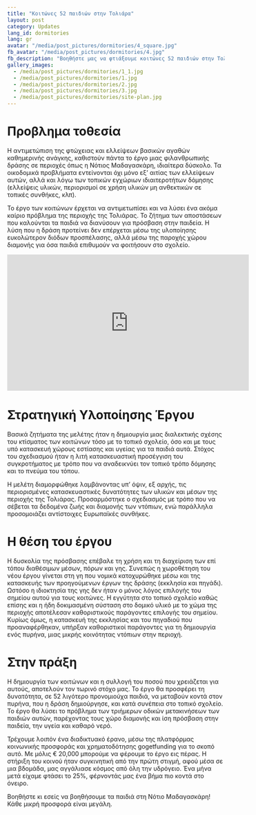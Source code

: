 ```yaml
---
title: "Κοιτώνες 52 παιδιών στην Τολιάρα"
layout: post
category: Updates
lang_id: dormitories
lang: gr
avatar: "/media/post_pictures/dormitories/4_square.jpg"
fb_avatar: "/media/post_pictures/dormitories/4.jpg"
fb_description: "Βοηθήστε μας να φτιάξουμε κοιτώνες 52 παιδιών στην Τολιάρα"
gallery_images:
  - /media/post_pictures/dormitories/1_1.jpg
  - /media/post_pictures/dormitories/1.jpg
  - /media/post_pictures/dormitories/2.jpg
  - /media/post_pictures/dormitories/3.jpg
  - /media/post_pictures/dormitories/site-plan.jpg
---
```


# Προβλημα τοθεσία

Η αντιμετώπιση της φτώχειας και ελλείψεων βασικών αγαθών καθημερινής ανάγκης, καθιστούν πάντα το έργο μιας φιλανθρωπικής δράσης σε περιοχές όπως η Νότιος Μαδαγασκάρη, ιδιαίτερα δύσκολο. Τα οικοδομικά προβλήματα εντείνονται όχι μόνο εξ’ αιτίας των ελλείψεων αυτών, αλλά και λόγω των τοπικών εγχώριων ιδιαιτεροτήτων δόμησης (ελλείψεις υλικών, περιορισμοί σε χρήση υλικών μη ανθεκτικών σε τοπικές συνθήκες, κλπ).

Το έργο των κοιτώνων έρχεται να αντιμετωπίσει και να λύσει ένα ακόμα καίριο πρόβλημα της περιοχής της Τολιάρας. Το ζήτημα των αποστάσεων που καλούνται τα παιδιά να διανύσουν για πρόσβαση στην παιδεία. Η λύση που η δράση προτείνει δεν επέρχεται μέσω της υλοποίησης ευκολώτερον διόδων προσπέλασης, αλλά μέσω της παροχής χώρου διαμονής για όσα παιδιά επιθυμούν να φοιτήσουν στο σχολείο.

<div class="spacing">
	<div class="videoWrapper">
    <iframe width="560" height="315" src="https://www.youtube.com/embed/Hlo0-QpsXbE" frameborder="0" allow="accelerometer; autoplay; clipboard-write; encrypted-media; gyroscope; picture-in-picture" allowfullscreen></iframe>
	</div>
</div>

# Στρατηγική Υλοποίησης Έργου

Βασικά ζητήματα της μελέτης ήταν η δημιουργία μιας διαλεκτικής σχέσης του κτίσματος των κοιτώνων τόσο με το τοπικό σχολείο, όσο και με τους υπό κατασκευή χώρους εστίασης και υγείας για τα παιδιά αυτά. Στόχος του σχεδιασμού ήταν η λιτή κατασκευαστική προσέγγιση του συγκροτήματος με τρόπο που να αναδεικνύει τον τοπικό τρόπο δόμησης και το πνεύμα του τόπου.

Η μελέτη  διαμορφώθηκε λαμβάνοντας υπ’ όψιν, εξ αρχής, τις περιορισμένες κατασκευαστικές δυνατότητες των υλικών και μέσων της περιοχής της Τολιάρας. Προσαρμόστηκε ο σχεδιασμός με τρόπο που να σέβεται τα δεδομένα ζωής και διαμονής των ντόπιων, ενώ παράλληλα προσομοιάζει αντίστοιχες Ευρωπαϊκές συνθήκες.

# Η θέση του έργου

Η δυσκολία της πρόσβασης επέβαλε τη χρήση και τη διαχείριση των επί τόπου διαθέσιμων μέσων, πόρων και γης. Συνεπώς η χωροθέτηση του νέου έργου γίνεται στη γη που νομικά κατοχυρώθηκε μέσω και της κατασκευής των προηγούμενων έργων της δράσης (εκκλησία και πηγάδι). Ωστόσο η ιδιοκτησία της γης δεν ήταν ο μόνος λόγος επιλογής του σημείου αυτού για τους κοιτώνες. Η εγγύτητα στο τοπικό σχολείο καθώς επίσης και η ήδη δοκιμασμένη σύσταση στο δομικό υλικό με το χώμα της περιοχής αποτέλεσαν καθοριστικούς παράγοντες επιλογής του σημείου. Κυρίως όμως, η κατασκευή της εκκλησίας και του πηγαδιού που προαναφέρθηκαν, υπήρξαν καθοριστικοί παράγοντες για τη δημιουργία ενός πυρήνα, μιας μικρής κοινότητας ντόπιων στην περιοχή.

# Στην πράξη

Η δημιουργία των κοιτώνων και η συλλογή του ποσού που χρειάζεται για αυτούς, αποτελούν τον τωρινό στόχο μας. Το έργο θα προσφέρει τη δυνατότητα, σε 52 λιγότερο προνομιούχα παιδιά, να μεταβούν κοντά στον πυρήνα, που η δράση δημιούργησε, και κατά συνέπεια στο τοπικό σχολείο. Το έργο θα λύσει το πρόβλημα των τριήμερων οδικών μετακινήσεων των παιδιών αυτών, παρέχοντας τους χώρο διαμονής και ίση πρόσβαση στην παιδεία, την υγεία και καθαρό νερό.

Τρέχουμε λοιπόν ένα διαδικτυακό έρανο, μέσω της πλατφόρμας κοινωνικής προσφοράς και χρηματοδότησης gogetfunding για το σκοπό αυτό. Με μόλις € 20,000 μπορούμε να φέρουμε το έργο εις πέρας. Η στήριξη του κοινού ήταν συγκινητική από την πρώτη στιγμή, αφού μέσα σε μια βδομάδα, μας αγγάλιασε κόσμος από όλη την υδρόγειο. Ένα μήνα μετά είχαμε φτάσει το 25%, φέρνοντάς μας ένα βήμα πιο κοντά στο όνειρο.

Βοηθήστε κι εσείς να βοηθήσουμε τα παιδιά στη Νότιο Μαδαγασκάρη! Κάθε μικρή προσφορά είναι μεγάλη. 
